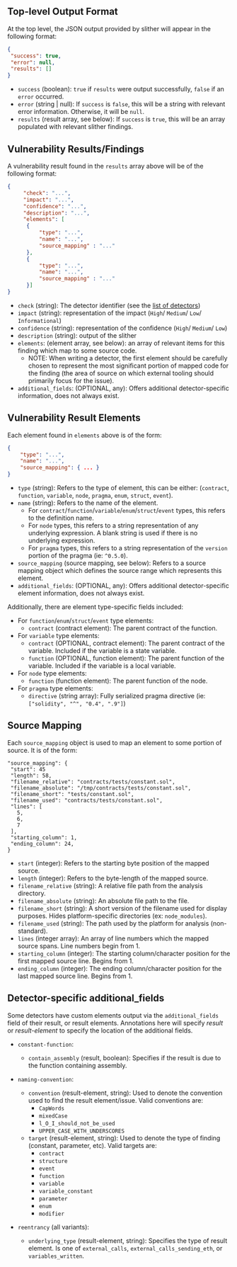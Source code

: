 ## Top-level Output Format
At the top level, the JSON output provided by slither will appear in the following format:
```json
{ 
 "success": true,
 "error": null, 
 "results": []
}
```
- `success` (boolean): `true` if `results` were output successfully, `false` if an `error` occurred.
- `error` (string | null): If `success` is `false`, this will be a string with relevant error information. Otherwise, it will be `null`.
- `results` (result array, see below): If `success` is `true`, this will be an array populated with relevant slither findings.

## Vulnerability Results/Findings
A vulnerability result found in the `results` array above will be of the following format:

```json
{
     "check": "...",
     "impact": "...",
     "confidence": "...",
     "description": "...",
     "elements": [     
      {
          "type": "...", 
          "name": "...", 
          "source_mapping" : "..."
      },
      {
          "type": "...",
          "name": "...",
          "source_mapping" : "..."
      }]
}
```
- `check` (string): The detector identifier (see the [list of detectors](https://github.com/trailofbits/slither#detectors))
- `impact` (string): representation of the impact (`High`/ `Medium`/ `Low`/ `Informational`)
- `confidence` (string): representation of the confidence (`High`/ `Medium`/ `Low`)
- `description` (string): output of the slither
- `elements`: (element array, see below): an array of relevant items for this finding which map to some source code.
  - NOTE: When writing a detector, the first element should be carefully chosen to represent the most significant portion of mapped code for the finding (the area of source on which external tooling should primarily focus for the issue).
- `additional_fields`: (OPTIONAL, any): Offers additional detector-specific information, does not always exist.

## Vulnerability Result Elements
Each element found in `elements` above is of the form:
```json
{
	"type": "...",
	"name": "...",
	"source_mapping": { ... }
}
```
- `type` (string): Refers to the type of element, this can be either: (`contract`, `function`, `variable`, `node`, `pragma`, `enum`, `struct`, `event`).
- `name` (string): Refers to the name of the element. 
  - For `contract`/`function`/`variable`/`enum`/`struct`/`event` types, this refers to the definition name. 
  - For `node` types, this refers to a string representation of any underlying expression. A blank string is used if there is no underlying expression.
  - For `pragma` types, this refers to a string representation of the `version` portion of the pragma (ie: `^0.5.0`).
- `source_mapping` (source mapping, see below): Refers to a source mapping object which defines the source range which represents this element.
- `additional_fields`: (OPTIONAL, any): Offers additional detector-specific element information, does not always exist.

Additionally, there are element type-specific fields included:
- For `function`/`enum`/`struct`/`event` type elements:
  - `contract` (contract element): The parent contract of the function.
- For `variable` type elements:
  - `contract` (OPTIONAL, contract element): The parent contract of the variable. Included if the variable is a state variable.
  - `function` (OPTIONAL, function element): The parent function of the variable. Included if the variable is a local variable.
- For `node` type elements:
  - `function` (function element): The parent function of the node.
- For `pragma` type elements:
  - `directive` (string array): Fully serialized pragma directive (ie: `["solidity", "^", "0.4", ".9"]`)

## Source Mapping
Each `source_mapping` object is used to map an element to some portion of source. It is of the form:
```
"source_mapping": {
 "start": 45
 "length": 58,
 "filename_relative": "contracts/tests/constant.sol",
 "filename_absolute": "/tmp/contracts/tests/constant.sol",
 "filename_short": "tests/constant.sol",
 "filename_used": "contracts/tests/constant.sol",
 "lines": [
   5,
   6,
   7
 ],
 "starting_column": 1,
 "ending_column": 24,
}
```
- `start` (integer): Refers to the starting byte position of the mapped source.
- `length` (integer): Refers to the byte-length of the mapped source.
- `filename_relative` (string): A relative file path from the analysis directory.
- `filename_absolute` (string): An absolute file path to the file.
- `filename_short` (string): A short version of the filename used for display purposes. Hides platform-specific directories (ex: `node_modules`).
- `filename_used` (string): The path used by the platform for analysis (non-standard).
- `lines` (integer array): An array of line numbers which the mapped source spans. Line numbers begin from 1.
- `starting_column` (integer): The starting column/character position for the first mapped source line. Begins from 1.
- `ending_column` (integer): The ending column/character position for the last mapped source line. Begins from 1.

## Detector-specific additional_fields
Some detectors have custom elements output via the `additional_fields` field of their result, or result elements. Annotations here will specify _result_ or _result-element_ to specify the location of the additional fields.
- `constant-function`: 
  - `contain_assembly` (result, boolean): Specifies if the result is due to the function containing assembly.
- `naming-convention`: 
  - `convention` (result-element, string): Used to denote the convention used to find the result element/issue. Valid conventions are:
    - `CapWords`
    - `mixedCase`
    - `l_O_I_should_not_be_used`
    - `UPPER_CASE_WITH_UNDERSCORES`
  - `target` (result-element, string): Used to denote the type of finding (constant, parameter, etc). Valid targets are:
    - `contract`
    - `structure`
    - `event`
    - `function`
    - `variable`
    - `variable_constant`
    - `parameter`
    - `enum`
    - `modifier`

- `reentrancy` (all variants): 
  - `underlying_type` (result-element, string): Specifies the type of result element. Is one of `external_calls`, `external_calls_sending_eth`, or `variables_written`.